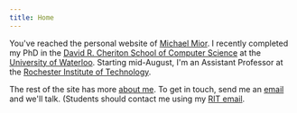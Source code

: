 ```yaml
---
title: Home
---
```


You've reached the personal website of <a class="h-card" rel="me" href="https://michael.mior.ca/">Michael Mior</a>.
I recently completed my PhD in the [David R. Cheriton School of Computer Science](https://cs.uwaterloo.ca/) at the [University of Waterloo](https://uwaterloo.ca/). Starting mid-August, I'm an Assistant Professor at the [Rochester Institute of Technology](https://www.cs.rit.edu/).

The rest of the site has more [about me](/about/).
To get in touch, send me an <a rel="me" class="u-email" href="mailto:michael@mior.ca">email</a> and we'll talk. (Students should contact me using my [RIT email](mailto:mmior@cs.rit.edu).
